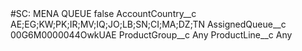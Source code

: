<?xml version="1.0" encoding="UTF-8"?>
<CustomMetadata xmlns="http://soap.sforce.com/2006/04/metadata" xmlns:xsi="http://www.w3.org/2001/XMLSchema-instance" xmlns:xsd="http://www.w3.org/2001/XMLSchema">
    <label>#SC: MENA QUEUE</label>
    <protected>false</protected>
    <values>
        <field>AccountCountry__c</field>
        <value xsi:type="xsd:string">AE;EG;KW;PK;IR;MV;IQ;JO;LB;SN;CI;MA;DZ;TN</value>
    </values>
    <values>
        <field>AssignedQueue__c</field>
        <value xsi:type="xsd:string">00G6M0000044OwkUAE</value>
    </values>
    <values>
        <field>ProductGroup__c</field>
        <value xsi:type="xsd:string">Any</value>
    </values>
    <values>
        <field>ProductLine__c</field>
        <value xsi:type="xsd:string">Any</value>
    </values>
</CustomMetadata>
